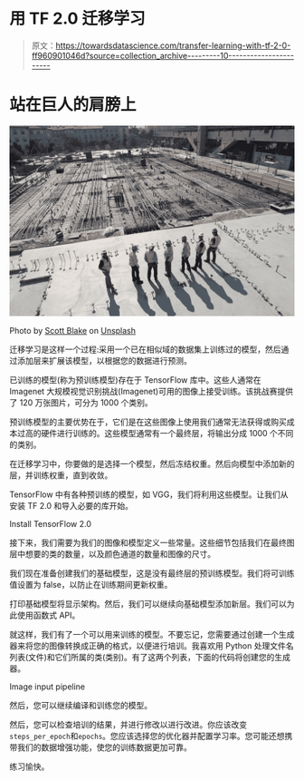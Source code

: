 # 用 TF 2.0 迁移学习

> 原文：<https://towardsdatascience.com/transfer-learning-with-tf-2-0-ff960901046d?source=collection_archive---------10----------------------->

# 站在巨人的肩膀上

![](img/85c50e967daa6e227362a99ea7ac7b45.png)

Photo by [Scott Blake](https://unsplash.com/@sunburned_surveyor?utm_source=medium&utm_medium=referral) on [Unsplash](https://unsplash.com?utm_source=medium&utm_medium=referral)

迁移学习是这样一个过程:采用一个已在相似域的数据集上训练过的模型，然后通过添加层来扩展该模型，以根据您的数据进行预测。

已训练的模型(称为预训练模型)存在于 TensorFlow 库中。这些人通常在 Imagenet 大规模视觉识别挑战(Imagenet)可用的图像上接受训练。该挑战赛提供了 120 万张图片，可分为 1000 个类别。

预训练模型的主要优势在于，它们是在这些图像上使用我们通常无法获得或购买成本过高的硬件进行训练的。这些模型通常有一个最终层，将输出分成 1000 个不同的类别。

在迁移学习中，你要做的是选择一个模型，然后冻结权重。然后向模型中添加新的层，并训练权重，直到收敛。

TensorFlow 中有各种预训练的模型，如 VGG，我们将利用这些模型。让我们从安装 TF 2.0 和导入必要的库开始。

Install TensorFlow 2.0

接下来，我们需要为我们的图像和模型定义一些常量。这些细节包括我们在最终图层中想要的类的数量，以及颜色通道的数量和图像的尺寸。

我们现在准备创建我们的基础模型，这是没有最终层的预训练模型。我们将可训练值设置为 false，以防止在训练期间更新权重。

打印基础模型将显示架构。然后，我们可以继续向基础模型添加新层。我们可以为此使用函数式 API。

就这样，我们有了一个可以用来训练的模型。不要忘记，您需要通过创建一个生成器来将您的图像转换成正确的格式，以便进行培训。我喜欢用 Python 处理文件名列表(文件)和它们所属的类(类别)。有了这两个列表，下面的代码将创建您的生成器。

Image input pipeline

然后，您可以继续编译和训练您的模型。

然后，您可以检查培训的结果，并进行修改以进行改进。你应该改变`steps_per_epoch`和`epochs`。您应该选择您的优化器并配置学习率。您可能还想携带我们的数据增强功能，使您的训练数据更加可靠。

练习愉快。